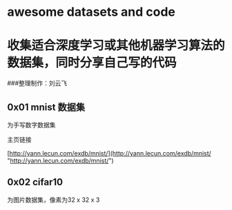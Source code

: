 # awesome datasets and code
# 收集适合深度学习或其他机器学习算法的数据集，同时分享自己写的代码   


###整理制作：刘云飞



## 0x01 mnist 数据集  

为手写数字数据集

主页链接  

[http://yann.lecun.com/exdb/mnist/](http://yann.lecun.com/exdb/mnist/ "http://yann.lecun.com/exdb/mnist/")  


## 0x02  cifar10  

为图片数据集，像素为32 x 32 x 3  


  